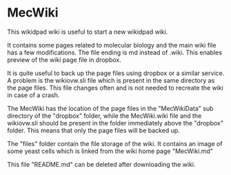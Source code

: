 # MecWiki

This wikidpad wiki is useful to start a new wikidpad wiki.


It contains some pages related to molecular biology and the main wiki file has a few modifications. The file ending
 is md instead of .wiki. This enables preview of the wiki page file in dropbox.


It is quite useful to back up the page files using dropbox or a similar service. A problem is the wikiovw.sli file which is present
in the same directory as the page files. This file changes often and is not needed to recreate the wiki in case of a crash.


The MecWiki has the location of the page files in the "MecWikiData" sub directory of the "dropbox" folder,
 while the MecWiki.wiki file and the wikiovw.sli should be present in the folder immediately above the "dropbox" folder.
This means that only the page files will be backed up. 

The "files" folder contain the file storage of the wiki. It contains an image of some yeast cells which is linked from the wiki 
home page "MecWiki.md"

This file "README.md" can be deleted after downloading the wiki.


